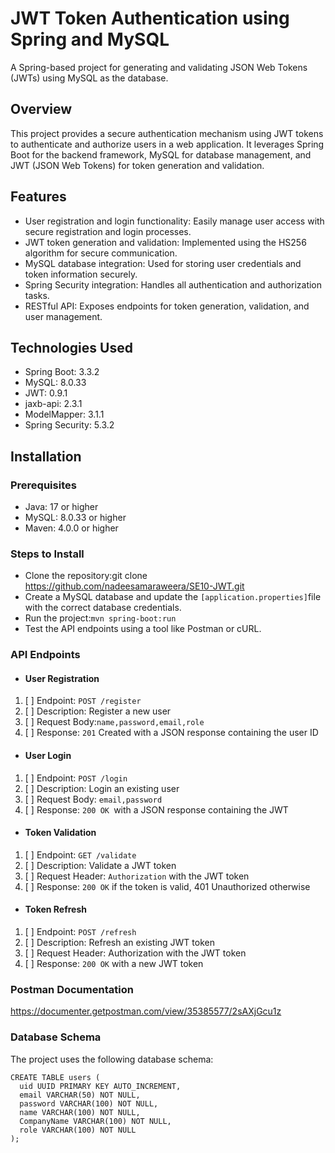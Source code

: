 # JWT Token Authentication using Spring and MySQL

A Spring-based project for generating and validating JSON Web Tokens (JWTs) using MySQL as the database.


## **Overview**

This project provides a secure authentication mechanism using JWT tokens to authenticate and authorize users in a web application. It leverages Spring Boot for the backend framework, MySQL for database management, and JWT (JSON Web Tokens) for token generation and validation.

## **Features**

* User registration and login functionality: Easily manage user access with secure registration and login processes.
* JWT token generation and validation: Implemented using the HS256 algorithm for secure communication.
* MySQL database integration: Used for storing user credentials and token information securely.
* Spring Security integration: Handles all authentication and authorization tasks.
* RESTful API: Exposes endpoints for token generation, validation, and user management.


## **Technologies Used**

* Spring Boot: 3.3.2
* MySQL: 8.0.33
* JWT: 0.9.1
* jaxb-api: 2.3.1
* ModelMapper: 3.1.1
* Spring Security: 5.3.2


## **Installation**

### **Prerequisites**

* Java: 17 or higher
* MySQL: 8.0.33 or higher
* Maven: 4.0.0 or higher

### **Steps to Install**

* Clone the repository:git clone https://github.com/nadeesamaraweera/SE10-JWT.git
* Create a MySQL database and update the `[application.properties]`file with the correct database credentials.
* Run the project:`mvn spring-boot:run`
* Test the API endpoints using a tool like Postman or cURL.


### **API Endpoints**

* #### **User Registration**

1. [ ] Endpoint: `POST /register`
2. [ ] Description: Register a new user
3. [ ] Request Body:`name,password,email,role`
4. [ ] Response: `201` Created with a JSON response containing the user ID


* #### **User Login**

1. [ ] Endpoint: `POST /login`
2. [ ] Description: Login an existing user
3. [ ] Request Body: `email,password`
4. [ ] Response: `200 OK `with a JSON response containing the JWT 


* #### **Token Validation**

1. [ ] Endpoint: `GET /validate`
2. [ ] Description: Validate a JWT token
3. [ ] Request Header: `Authorization` with the JWT token
4. [ ] Response: `200 OK` if the token is valid, 401 Unauthorized otherwise

* #### **Token Refresh**

1. [ ] Endpoint: `POST /refresh`
2. [ ] Description: Refresh an existing JWT token
3. [ ] Request Header: Authorization with the JWT token
4. [ ] Response: `200 OK` with a new JWT token


### **Postman Documentation**
https://documenter.getpostman.com/view/35385577/2sAXjGcu1z

### **Database Schema**

The project uses the following database schema:

~~~~~
CREATE TABLE users (
  uid UUID PRIMARY KEY AUTO_INCREMENT,
  email VARCHAR(50) NOT NULL,
  password VARCHAR(100) NOT NULL,
  name VARCHAR(100) NOT NULL,
  CompanyName VARCHAR(100) NOT NULL,
  role VARCHAR(100) NOT NULL
);
